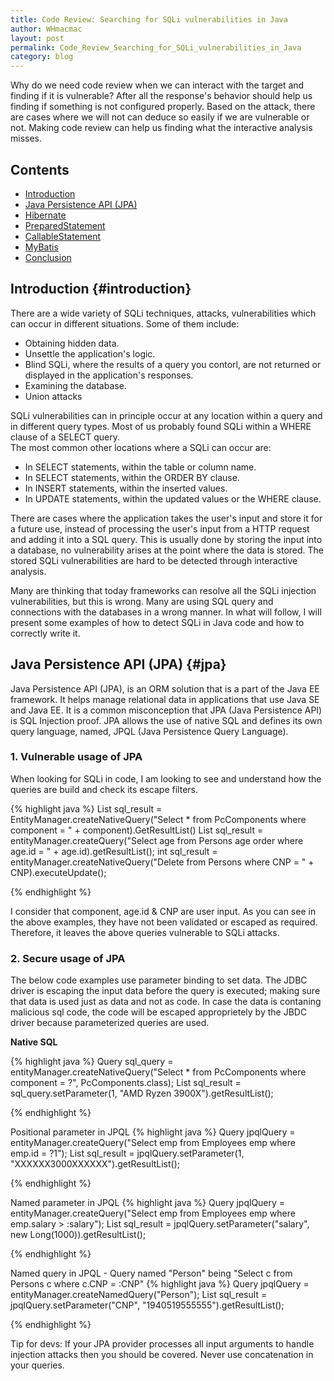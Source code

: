 ```yaml
---
title: Code Review: Searching for SQLi vulnerabilities in Java
author: WHmacmac
layout: post
permalink: Code_Review_Searching_for_SQLi_vulnerabilities_in_Java
category: blog
---
```


Why do we need code review when we can interact with the target and finding if it is vulnerable? After all the response's behavior should help us finding if something is not configured properly. Based on the attack, there are cases where we will not can deduce so easily if we are vulnerable or not. Making code review can help us finding what the interactive analysis misses.

## Contents
* [Introduction](#introduction)
* [Java Persistence API (JPA)](#jpa)
* [Hibernate](#hibernate)
* [PreparedStatement](#preparedstatement)
* [CallableStatement](#callablestatement)
* [MyBatis](#mybatis)
* [Conclusion](#conclusion)

## Introduction {#introduction}

There are a wide variety of SQLi techniques, attacks, vulnerabilities which can occur in different situations. Some of them include:
<ul>
<li>Obtaining hidden data.</li>
<li>Unsettle the application's logic.</li>
<li>Blind SQLi, where the results of a query you contorl, are not returned or displayed in the application's responses.</li>
<li>Examining the database.</li>
<li>Union attacks</li>
</ul>

SQLi vulnerabilities can in principle occur at any location within a query and in different query types. Most of us probably found SQLi within a WHERE clause of a SELECT query.<br/>
The most common other locations where a SQLi can occur are:

<ul>
<li>In SELECT statements, within the table or column name.</li>
<li>In SELECT statements, within the ORDER BY clause.</li>
<li>In INSERT statements, within the inserted values.</li>
<li>In UPDATE statements, within the updated values or the WHERE clause.</li>
</ul>

There are cases where the application takes the user's input and store it for a future use, instead of processing the user's input from a HTTP request and adding it into a SQL query.
This is usually done by storing the input into a database, no vulnerability arises at the point where the data is stored. The stored SQLi vulnerabilities are hard to be detected through interactive analysis.

Many are thinking that today frameworks can resolve all the SQLi injection vulnerabilities, but this is wrong. Many are using SQL query and connections with the databases in a wrong manner. In what will follow, I will present some examples of how to detect SQLi in Java code and how to correctly write it.
   
## Java Persistence API (JPA) {#jpa}
Java Persistence API (JPA), is an ORM solution that is a part of the Java EE framework. It helps manage relational data in applications that use Java SE and Java EE. It is a common misconception that JPA (Java Persistence API) is SQL Injection proof. JPA allows the use of native SQL and defines its own query language, named, JPQL (Java Persistence Query Language). 

### 1. Vulnerable usage of JPA
When looking for SQLi in code, I am looking to see and understand how the queries are build and check its escape filters.

{% highlight java %}
List sql_result = EntityManager.createNativeQuery("Select * from PcComponents where component = " + component).GetResultList()
List sql_result = entityManager.createQuery("Select age from Persons age order where age.id = " + age.id).getResultList();
int sql_result = entityManager.createNativeQuery("Delete from Persons where CNP = " + CNP).executeUpdate();

{% endhighlight %}

I consider that component, age.id & CNP are user input. As you can see in the above examples, they have not been validated or escaped as required. Therefore, it leaves the above queries vulnerable to SQLi attacks.

### 2. Secure usage of JPA

The below code examples use parameter binding to set data. The JDBC driver is escaping the input data before the query is executed; making sure that data is used just as data and not as code. In case the data is contaning malicious sql code, the code will be escaped approprietely by the JBDC driver because parameterized queries are used.

<b>Native SQL</b>

{% highlight java %}
Query sql_query = entityManager.createNativeQuery("Select * from PcComponents where component = ?", PcComponents.class);
List sql_result = sql_query.setParameter(1, "AMD Ryzen 3900X").getResultList();

{% endhighlight %}

Positional parameter in JPQL
{% highlight java %}
Query jpqlQuery = entityManager.createQuery("Select emp from Employees emp where emp.id = ?1");
List sql_result = jpqlQuery.setParameter(1, "XXXXXX3000XXXXXX").getResultList();

{% endhighlight %}

Named parameter in JPQL
{% highlight java %}
Query jpqlQuery = entityManager.createQuery("Select emp from Employees emp where emp.salary > :salary");
List sql_result = jpqlQuery.setParameter("salary", new Long(1000)).getResultList();

{% endhighlight %}

Named query in JPQL - Query named "Person" being "Select c from Persons c where c.CNP = :CNP"
{% highlight java %}
Query jpqlQuery = entityManager.createNamedQuery("Person");
List sql_result = jpqlQuery.setParameter("CNP", "1940519555555").getResultList();

{% endhighlight %}

Tip for devs: If your JPA provider processes all input arguments to handle injection attacks then you should be covered. Never use concatenation in your queries.
